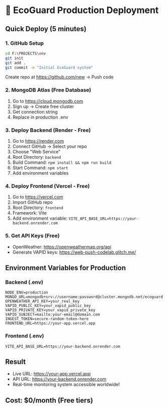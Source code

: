 # 🚀 EcoGuard Production Deployment

## Quick Deploy (5 minutes)

### 1. GitHub Setup
```bash
cd F:\PROJECTS\env
git init
git add .
git commit -m "Initial EcoGuard system"
```
Create repo at https://github.com/new → Push code

### 2. MongoDB Atlas (Free Database)
1. Go to https://cloud.mongodb.com
2. Sign up → Create free cluster
3. Get connection string
4. Replace in production .env

### 3. Deploy Backend (Render - Free)
1. Go to https://render.com
2. Connect GitHub → Select your repo
3. Choose "Web Service"
4. Root Directory: `backend`
5. Build Command: `npm install && npm run build`
6. Start Command: `npm start`
7. Add environment variables

### 4. Deploy Frontend (Vercel - Free)
1. Go to https://vercel.com
2. Import GitHub repo
3. Root Directory: `frontend`
4. Framework: Vite
5. Add environment variable: `VITE_API_BASE_URL=https://your-backend.onrender.com`

### 5. Get API Keys (Free)
- OpenWeather: https://openweathermap.org/api
- Generate VAPID keys: https://web-push-codelab.glitch.me/

## Environment Variables for Production

### Backend (.env)
```
NODE_ENV=production
MONGO_URL=mongodb+srv://username:password@cluster.mongodb.net/ecoguard
OPENWEATHER_API_KEY=your_real_key
VAPID_PUBLIC_KEY=your_vapid_public_key
VAPID_PRIVATE_KEY=your_vapid_private_key
VAPID_SUBJECT=mailto:your-email@domain.com
INGEST_TOKEN=secure-random-token-here
FRONTEND_URL=https://your-app.vercel.app
```

### Frontend (.env)
```
VITE_API_BASE_URL=https://your-backend.onrender.com
```

## Result
- Live URL: https://your-app.vercel.app
- API URL: https://your-backend.onrender.com
- Real-time monitoring system accessible worldwide!

## Cost: $0/month (Free tiers)